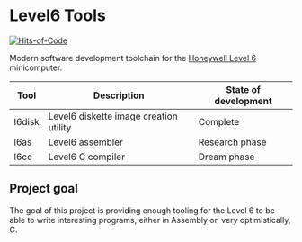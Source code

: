 # Level6 Tools

[![Hits-of-Code](https://hitsofcode.com/github/carmisergio/level6-tools?branch=master&label=Hits-of-Code)](https://hitsofcode.com/github/carmisergio/level6-tools/view?branch=master&label=Hits-of-Code)

Modern software development toolchain for the [Honeywell Level 6](https://en.wikipedia.org/wiki/Honeywell_Level_6) minicomputer.

| Tool   | Description                            | State of development |
| ------ | -------------------------------------- | -------------------- |
| l6disk | Level6 diskette image creation utility | Complete             |
| l6as   | Level6 assembler                       | Research phase       |
| l6cc   | Level6 C compiler                      | Dream phase          |

## Project goal

The goal of this project is providing enough tooling for the Level 6 to be able to write interesting programs, either in Assembly or, very optimistically, C.
